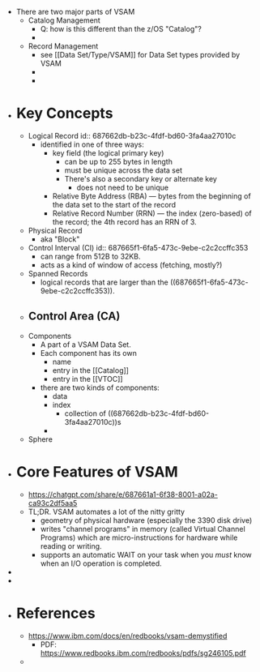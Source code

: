 - There are two major parts of VSAM
	- Catalog Management
		- Q: how is this different than the z/OS "Catalog"?
		-
	- Record Management
		- see [[Data Set/Type/VSAM]] for Data Set types provided by VSAM
		-
		-
- # Key Concepts
	- Logical Record
	  id:: 687662db-b23c-4fdf-bd60-3fa4aa27010c
		- identified in one of three ways:
			- key field (the logical primary key)
				- can be up to 255 bytes in length
				- must be unique across the data set
				- There's also a secondary key or alternate key
					- does not need to be unique
			- Relative Byte Address (RBA) — bytes from the beginning of the data set to the start of the record
			- Relative Record Number (RRN) — the index (zero-based) of the record; the 4th record has an RRN of 3.
	- Physical Record
		- aka "Block"
	- Control Interval (CI)
	  id:: 687665f1-6fa5-473c-9ebe-c2c2ccffc353
		- can range from 512B to 32KB.
		- acts as a kind of window of access (fetching, mostly?)
	- Spanned Records
		- logical records that are larger than the ((687665f1-6fa5-473c-9ebe-c2c2ccffc353)).
	- Control Area (CA)
		-
	- Components
		- A part of a VSAM Data Set.
		- Each component has its own
			- name
			- entry in the [[Catalog]]
			- entry in the [[VTOC]]
		- there are two kinds of components:
			- data
			- index
				- collection of ((687662db-b23c-4fdf-bd60-3fa4aa27010c))s
			-
	- Sphere
- # Core Features of VSAM
	- https://chatgpt.com/share/e/687661a1-6f38-8001-a02a-ca93c2df5aa5
	- TL;DR. VSAM automates a lot of the nitty gritty
		- geometry of physical hardware (especially the 3390 disk drive)
		- writes "channel programs" in memory (called Virtual Channel Programs) which are micro-instructions for hardware while reading or writing.
		- supports an automatic WAIT on your task when you _must_ know when an I/O operation is completed.
-
-
- # References
	- https://www.ibm.com/docs/en/redbooks/vsam-demystified
		- PDF: https://www.redbooks.ibm.com/redbooks/pdfs/sg246105.pdf
	-